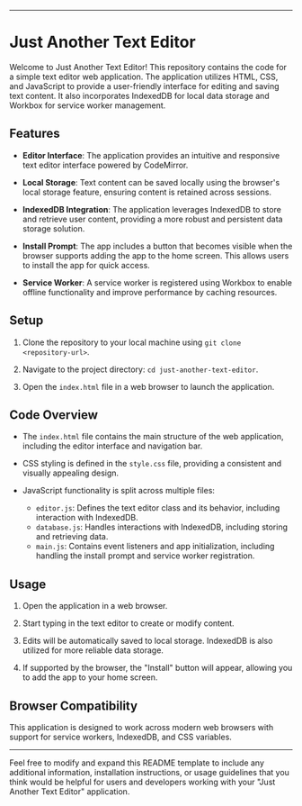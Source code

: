 
---

# Just Another Text Editor

Welcome to Just Another Text Editor! This repository contains the code for a simple text editor web application. The application utilizes HTML, CSS, and JavaScript to provide a user-friendly interface for editing and saving text content. It also incorporates IndexedDB for local data storage and Workbox for service worker management.

## Features

- **Editor Interface**: The application provides an intuitive and responsive text editor interface powered by CodeMirror.

- **Local Storage**: Text content can be saved locally using the browser's local storage feature, ensuring content is retained across sessions.

- **IndexedDB Integration**: The application leverages IndexedDB to store and retrieve user content, providing a more robust and persistent data storage solution.

- **Install Prompt**: The app includes a button that becomes visible when the browser supports adding the app to the home screen. This allows users to install the app for quick access.

- **Service Worker**: A service worker is registered using Workbox to enable offline functionality and improve performance by caching resources.

## Setup

1. Clone the repository to your local machine using `git clone <repository-url>`.

2. Navigate to the project directory: `cd just-another-text-editor`.

3. Open the `index.html` file in a web browser to launch the application.

## Code Overview

- The `index.html` file contains the main structure of the web application, including the editor interface and navigation bar.

- CSS styling is defined in the `style.css` file, providing a consistent and visually appealing design.

- JavaScript functionality is split across multiple files:
  - `editor.js`: Defines the text editor class and its behavior, including interaction with IndexedDB.
  - `database.js`: Handles interactions with IndexedDB, including storing and retrieving data.
  - `main.js`: Contains event listeners and app initialization, including handling the install prompt and service worker registration.

## Usage

1. Open the application in a web browser.

2. Start typing in the text editor to create or modify content.

3. Edits will be automatically saved to local storage. IndexedDB is also utilized for more reliable data storage.

4. If supported by the browser, the "Install" button will appear, allowing you to add the app to your home screen.

## Browser Compatibility

This application is designed to work across modern web browsers with support for service workers, IndexedDB, and CSS variables.

---

Feel free to modify and expand this README template to include any additional information, installation instructions, or usage guidelines that you think would be helpful for users and developers working with your "Just Another Text Editor" application.

